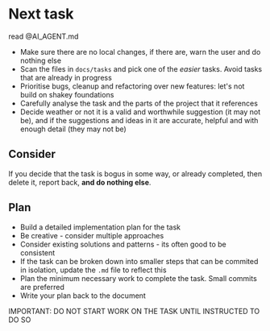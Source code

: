 # Next task

read @AI_AGENT.md

- Make sure there are no local changes, if there are, warn the user and do nothing else
- Scan the files in `docs/tasks` and pick one of the _easier_ tasks. Avoid tasks that are already in progress
- Prioritise bugs, cleanup and refactoring over new features: let's not build on shakey foundations
- Carefully analyse the task and the parts of the project that it references
- Decide weather or not it is a valid and worthwhile suggestion (it may not be), and if the suggestions and ideas in it are accurate, helpful and with enough detail (they may not be)

## Consider
If you decide that the task is bogus in some way, or already completed, then delete it, report back, **and do nothing else**.

## Plan
- Build a detailed implementation plan for the task
- Be creative - consider multiple approaches
- Consider existing solutions and patterns - its often good to be consistent
- If the task can be broken down into smaller steps that can be commited in isolation, update the `.md` file to reflect this
- Plan the minimum necessary work to complete the task. Small commits are preferred
- Write your plan back to the document

IMPORTANT: DO NOT START WORK ON THE TASK UNTIL INSTRUCTED TO DO SO
